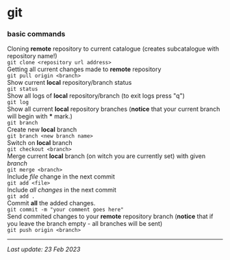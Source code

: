 # git 
### basic commands

Cloning **remote** repository to current catalogue (creates subcatalogue with repository name!)\
```git clone <repository url address>```\
Getting all current changes made to **remote** repository\
```git pull origin <branch>```\
Show current **local** repository/branch status\
```git status```\
Show all logs of **local** repository/branch (to exit logs press "q")\
```git log```\
Show all current **local** repository branches (**notice** that your current branch will begin with __*__ mark.)\
```git branch```\
Create new **local** branch\
```git branch <new branch name>```\
Switch on **local** branch\
```git checkout <branch>```\
Merge current **local** branch (on witch you are currently set) with given *branch*\
```git merge <branch>```\
Include *file* change in the next commit\
```git add <file>```\
Include *all changes* in the next commit\
```git add .```\
Commit **all** the added changes.\
```git commit -m "your comment goes here"```\
Send commited changes to your **remote** repository branch (**notice** that if you leave the branch empty - all branches will be sent)\
```git push origin <branch>```

---
_Last update: 23 Feb 2023_ 
